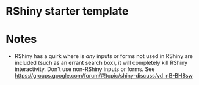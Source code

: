 # RShiny starter template


# Notes
* RShiny has a quirk where is *any* inputs or forms not used in RShiny are included (such as an errant search box), it will completely kill RShiny interactivity. Don't use non-RShiny inputs or forms. See https://groups.google.com/forum/#!topic/shiny-discuss/vd_nB-BH8sw